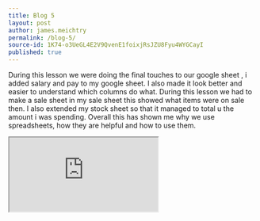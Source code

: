 ```yaml
---
title: Blog 5
layout: post
author: james.meichtry
permalink: /blog-5/
source-id: 1K74-o3UeGL4E2V9QvenE1foixjRsJZU8Fyu4WYGCayI
published: true
---
```

During this lesson we were doing the final touches to our google sheet , i added salary and pay to my google sheet. I also made it look better and easier to understand which columns do what. During this lesson we had to make a sale sheet in my sale sheet  this showed what items were on sale then. I also extended my stock sheet so that it managed to total u the amount i was spending. Overall this has shown me why we use spreadsheets, how they are helpful and how to use them.

<iframe src="https://docs.google.com/spreadsheets/d/e/2PACX-1vRysnJxKXERH3bhEAlu37x_ErbEDezZGFecZnrjKicbzEOmDJVWhKpBPOZ50sWLlj4Q5Mh-HZsXOrc3/pubhtml?widget=true&amp;headers=false"></iframe>
